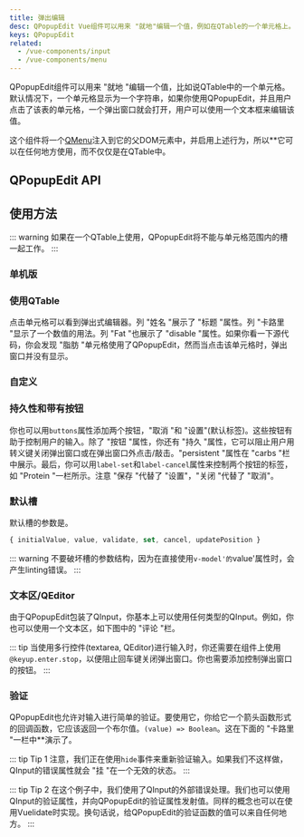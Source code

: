 ```yaml
---
title: 弹出编辑
desc: QPopupEdit Vue组件可以用来 "就地"编辑一个值，例如在QTable的一个单元格上。
keys: QPopupEdit
related:
  - /vue-components/input
  - /vue-components/menu
---
```


QPopupEdit组件可以用来 "就地 "编辑一个值，比如说QTable中的一个单元格。默认情况下，一个单元格显示为一个字符串，如果你使用QPopupEdit，并且用户点击了该表的单元格，一个弹出窗口就会打开，用户可以使用一个文本框来编辑该值。

这个组件将一个[QMenu](/vue-components/menu)注入到它的父DOM元素中，并启用上述行为，所以**它可以在任何地方使用，而不仅仅是在QTable中。

## QPopupEdit API

<doc-api file="QPopupEdit" />

## 使用方法

::: warning
如果在一个QTable上使用，QPopupEdit将不能与单元格范围内的槽一起工作。
:::

### 单机版

<doc-example title="点击文本" file="QPopupEdit/Standalone" />

### 使用QTable
点击单元格可以看到弹出式编辑器。列 "姓名 "展示了 "标题 "属性。列 "卡路里 "显示了一个数值的用法。列 "Fat "也展示了 "disable "属性。如果你看一下源代码，你会发现 "脂肪 "单元格使用了QPopupEdit，然而当点击该单元格时，弹出窗口并没有显示。

<doc-example title="编辑第一列" file="QPopupEdit/WithTable" />

### 自定义

<doc-example title="自定义QPopupEdit" file="QPopupEdit/Customizing" />

### 持久性和带有按钮
你也可以用`buttons`属性添加两个按钮，"取消 "和 "设置"(默认标签)。这些按钮有助于控制用户的输入。除了 "按钮 "属性，你还有 "持久 "属性，它可以阻止用户用转义键关闭弹出窗口或在弹出窗口外点击/敲击。"persistent "属性在 "carbs "栏中展示。最后，你可以用`label-set`和`label-cancel`属性来控制两个按钮的标签，如 "Protein "一栏所示。注意 "保存 "代替了 "设置"，"关闭 "代替了 "取消"。

<doc-example title="持久化编辑，并带有按钮" file="QPopupEdit/WithButtons" />

### 默认槽
默认槽的参数是。

```js
{ initialValue, value, validate, set, cancel, updatePosition }
```

::: warning
不要破坏槽的参数结构，因为在直接使用`v-model'的`value'属性时，会产生linting错误。
:::

<doc-example title="默认插槽参数" file="QPopupEdit/DefaultSlotParameters" />

### 文本区/QEditor
由于QPopupEdit包装了QInput，你基本上可以使用任何类型的QInput。例如，你也可以使用一个文本区，如下图中的 "评论 "栏。

::: tip
当使用多行控件(textarea, QEditor)进行输入时，你还需要在组件上使用`@keyup.enter.stop`，以便阻止回车键关闭弹出窗口。你也需要添加控制弹出窗口的按钮。
:::

<doc-example title="QInput textarea" file="QPopupEdit/TextArea" />

<doc-example title="QEditor" file="QPopupEdit/PopupWithEditor" />

### 验证
QPopupEdit也允许对输入进行简单的验证。要使用它，你给它一个箭头函数形式的回调函数，它应该返回一个布尔值。`(value) => Boolean`。这在下面的 "卡路里 "一栏中**演示了。

::: tip Tip 1
注意，我们正在使用`hide`事件来重新验证输入。如果我们不这样做，QInput的错误属性就会 "挂 "在一个无效的状态。
:::

::: tip Tip 2
在这个例子中，我们使用了QInput的外部错误处理。我们也可以使用QInput的验证属性，并向QPopupEdit的验证属性发射值。同样的概念也可以在使用Vuelidate时实现。换句话说，给QPopupEdit的验证函数的值可以来自任何地方。
:::

<doc-example title="带验证的编辑" file="QPopupEdit/WithValidation" />
